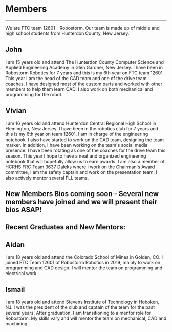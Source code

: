 # Members
---

We are FTC team 12601 - Robostorm. Our team is made up of middle and high school students from Hunterdon County, New Jersey.

## John
I am 15 years old and attend The Hunterdon County Computer Science and Applied Engineering Academy in Glen Gardner, New Jersey.  I have been in Robostorm Robotics for 7 years and this is my 6th year on FTC team 12601.  This year I am the head of the CAD team and one of the drive team coaches. I have designed most of the custom parts and worked with other members to help them learn CAD.  I also work on both mechanical and programming for the robot.

## Vivian
I am 16 years old and attend Hunterdon Central Regional High School in Flemington, New Jersey. I have been in the robotics club for 7 years and this is my 6th year on team 12601. I am in charge of the engineering notebook. I also have started to work on the CAD team, designing the team marker. In addition, I have been working on the team's social media presence. I have been rotating as one of the coaches for the drive team this season. This year I hope to have a neat and organized engineering notebook that will hopefully allow us to earn awards. I am also a member of HCRHS FRC Team 3637 Daleks where I work on the Chairman's Award committee, I am the safety captain and work on the presentation team. I also actively mentor several FLL teams.

## New Members Bios coming soon - Several new members have joined and we will present their bios ASAP!

## Recent Graduates and New Mentors:

## Aidan
I am 18 years old and attend the Colorado School of Mines in Golden, CO. I joined FTC Team 12601 of Robostorm Robotics in 2019, mainly to work on programming and CAD design. I will mentor the team on programming and electrical work.

## Ismail
I am 18 years old and attend Stevens Institute of Technology in Hoboken, NJ. I was the president of the club and captain of the team for the past several years. After graduation, I am transitioning to a mentor role for Robostorm. My skills vary and will mentor the team on mechanical, CAD and machining. 

